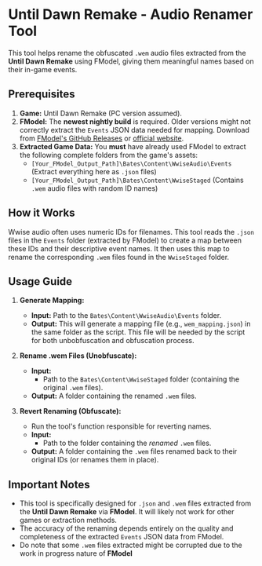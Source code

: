 # Until Dawn Remake - Audio Renamer Tool

This tool helps rename the obfuscated `.wem` audio files extracted from the **Until Dawn Remake** using FModel, giving them meaningful names based on their in-game events.

## Prerequisites

1.  **Game:** Until Dawn Remake (PC version assumed).
2.  **FModel:** The **newest nightly build** is required. Older versions might not correctly extract the `Events` JSON data needed for mapping. Download from [FModel's GitHub Releases](https://github.com/4sval/FModel/releases) or [official website](https://fmodel.app/).
3.  **Extracted Game Data:** You **must** have already used FModel to extract the following complete folders from the game's assets:
    * `[Your_FModel_Output_Path]\Bates\Content\WwiseAudio\Events` (Extract everything here as `.json` files)
    * `[Your_FModel_Output_Path]\Bates\Content\WwiseStaged` (Contains `.wem` audio files with random ID names)

## How it Works

Wwise audio often uses numeric IDs for filenames. This tool reads the `.json` files in the `Events` folder (extracted by FModel) to create a map between these IDs and their descriptive event names. It then uses this map to rename the corresponding `.wem` files found in the `WwiseStaged` folder.

## Usage Guide


1.  **Generate Mapping:**
    * **Input:** Path to the `Bates\Content\WwiseAudio\Events` folder.
    * **Output:** This will generate a mapping file (e.g., `wem_mapping.json`) in the same folder as the script. This file will be needed by the script for both unbobfuscation and obfuscation process.

2.  **Rename .wem Files (Unobfuscate):**

    * **Input:**
        * Path to the `Bates\Content\WwiseStaged` folder (containing the original `.wem` files).
    * **Output:** A folder containing the renamed `.wem` files.

3.  **Revert Renaming (Obfuscate):**
    * Run the tool's function responsible for reverting names.
    * **Input:**
        * Path to the folder containing the *renamed* `.wem` files.
    * **Output:** A folder containing the `.wem` files renamed back to their original IDs (or renames them in place).

## Important Notes

* This tool is specifically designed for `.json` and `.wem` files extracted from the **Until Dawn Remake** via **FModel**. It will likely not work for other games or extraction methods.
* The accuracy of the renaming depends entirely on the quality and completeness of the extracted `Events` JSON data from FModel.
* Do note that some `.wem` files extracted might be corrupted due to the work in progress nature of **FModel**
